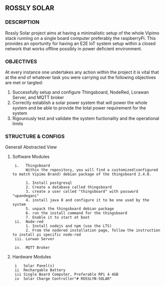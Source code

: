 ## ROSSLY SOLAR
### DESCRIPTION
Rossly Solar project aims at having a minimalistic setup of the whole Vipimo stack running on a single board computer preferably the raspberryPi. This provides an oportunity for having an E2E IoT system setup within a closed network that works offline possibly in power deficient environment.
### OBJECTIVES
At every instance one undertakes any action within the project it is vital that at the end of whatever task you were carrying out the following objectives are met or targted:

1. Successfully setup and configure Thingsboard, NodeRed, Lorawan Server, and MQTT broker 
2. Correctly establish a solar power system that will power the whole system and be able to provide the total power requirement for the system
3. Rigourously test and validate the system fuctionality and the operational limits

### STRUCTURE & CONFIGS
Generall Abstracted View

1. Software Modules

        i.   Thingsboard
             Within the repository, you will find a customized(configured to match Vipimo Brand) debian package of the thingsboard 2.4.0.
            
             1. Install postgresql
             2. Create a database called thingsboard
             3. create a user called "thingsboard" with password "upandegani"
             4. install java 8 and configure it to be one used by the system
             5. unpack the thingsboard debian package
             6. run the install command for the thingsboard
             7. Enable it to start at boot
        ii.  Node-red
             1. Install nodejs and npm (use the LTS)
             2. From the nodered installation page, follow the instruction to install pi specific node-red
        iii. Lorwan Server
            
        iv.  MQTT Broker
2. Hardware Modules

        i   Solar Panel(s)
        ii  Rechargable Battery
        iii Single Board Computer, Preferable RPi 4 4GB
        iv  Solar Charge Controller"# ROSSLYN-SOLAR" 
